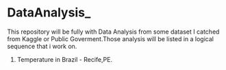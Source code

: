 # DataAnalysis_
This repository will be fully with Data Analysis from some dataset I catched from Kaggle or Public Goverment.Those analysis will be listed in a logical sequence that i work on.

1. Temperature in Brazil - Recife,PE.
